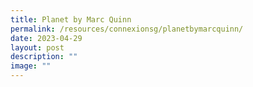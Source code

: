 ```yaml
---
title: Planet by Marc Quinn
permalink: /resources/connexionsg/planetbymarcquinn/
date: 2023-04-29
layout: post
description: ""
image: ""
---
```

